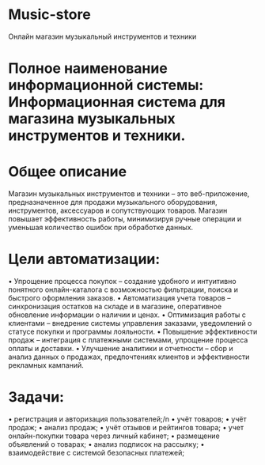 # Music-store
Онлайн магазин музыкальный инструментов и техники

# Полное наименование информационной системы: Информационная система для магазина музыкальных инструментов и техники.

# Общее описание
Магазин музыкальных инструментов и техники – это веб-приложение, предназначенное для продажи музыкального оборудования, инструментов, аксессуаров и сопутствующих товаров. Магазин повышает эффективность работы, минимизируя ручные операции и уменьшая количество ошибок при обработке данных.
# Цели автоматизации:
•	Упрощение процесса покупок – создание удобного и интуитивно понятного онлайн-каталога с возможностью фильтрации, поиска и быстрого оформления заказов.
•	Автоматизация учета товаров – синхронизация остатков на складе и в магазине, оперативное обновление информации о наличии и ценах. 
•	Оптимизация работы с клиентами – внедрение системы управления заказами, уведомлений о статусе покупки и программы лояльности. 
•	Повышение эффективности продаж – интеграция с платежными системами, упрощение процесса оплаты и доставки.
•	Улучшение аналитики и отчетности – сбор и анализ данных о продажах, предпочтениях клиентов и эффективности рекламных кампаний. 

# Задачи:
•	регистрация и авторизация пользователей;/n
•	учёт товаров;
•	учёт продаж;
•	анализ продаж;
•	учёт отзывов и рейтингов товара;
•	учет онлайн-покупки товара через личный кабинет;
•	размещение объявлений о товарах;
•	анализ подписок на рассылку;
•	взаимодействие с системой безопасных платежей;
